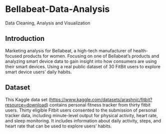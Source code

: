 # Bellabeat-Data-Analysis
Data Cleaning, Analysis and Visualization

## Introduction

Marketing analysis for Bellabeat, a high-tech manufacturer of health-focused products for women. Focusing on one of Bellabeat’s products and analyzing smart device data to gain insight into how consumers are using their smart devices. Using a real public dataset of 30 FitBit users to explore smart device users’ daily habits.

## Dataset
This Kaggle data set (https://www.kaggle.com/datasets/arashnic/fitbit?resource=download) contains personal fitness tracker from thirty fitbit users. Thirty eligible Fitbit users consented to the submission of personal tracker data, including minute-level output for physical activity, heart rate, and sleep monitoring. It includes information about daily activity, steps, and heart rate that can be used to explore users’ habits.
